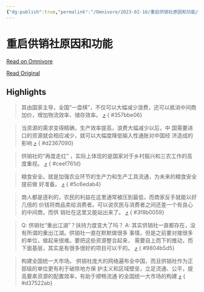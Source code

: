 ```yaml
---
{"dg-publish":true,"permalink":"/Omnivore/2023-02-16/重启供销社原因和功能/"}
---
```



# 重启供销社原因和功能

[Read on Omnivore](https://omnivore.app/me/u-997-eec-84-adcf-11-ed-af-55-2-bb-4-dce-034-c-0-pdf-186593aba48)

[Read Original](https://storage.googleapis.com/omnivore/u/997eec84-adcf-11ed-af55-2bb4dce034c0/.pdf)

## Highlights

> 其由国家主导，全国“一盘棋”，不仅可以大幅减少浪费，还可以抵消中间商 加价，增加物流效率、储存效率。 [⤴️](https://omnivore.app/me/u-997-eec-84-adcf-11-ed-af-55-2-bb-4-dce-034-c-0-pdf-186593aba48#357bbe06-c34e-40e3-aea1-462083abc8ee) 
{ #357bbe06}


> 当资源的需求变得精确，生产效率提高，浪费大幅减少以后，中 国需要进口的资源就会相应减少，就可以大幅度降低输入性通胀对中国经 济造成的影响 [⤴️](https://omnivore.app/me/u-997-eec-84-adcf-11-ed-af-55-2-bb-4-dce-034-c-0-pdf-186593aba48#d2367090-bc51-4e4b-ba16-18447f18708d) 
{ #d2367090}


> 供销社的“再度走红” ，实际上体现的是国家对于乡村振兴和三农工作的高度重视。 [⤴️](https://omnivore.app/me/u-997-eec-84-adcf-11-ed-af-55-2-bb-4-dce-034-c-0-pdf-186593aba48#ceef761d-eeba-4a32-a6b5-0db61884f53e) 
{ #ceef761d}


> 粮食安全。就是加强农业环节的生产力和生产工具流通，为未来的粮食安全提前做 好准备。 [⤴️](https://omnivore.app/me/u-997-eec-84-adcf-11-ed-af-55-2-bb-4-dce-034-c-0-pdf-186593aba48#5c6edab4-b7fc-4eee-a3f0-d73fe447c777) 
{ #5c6edab4}


> 商人都是逐利的，农民的利益在这里通常被压到最低，而商家反手就能以好几倍的 价钱将商品卖给消费者。可以说农民与消费者之间还差一个有良心的中间商，而供 销社在这里又能站出来了。 [⤴️](https://omnivore.app/me/u-997-eec-84-adcf-11-ed-af-55-2-bb-4-dce-034-c-0-pdf-186593aba48#3f8b0059-2478-4d97-9fdd-4f938e4c369c) 
{ #3f8b0059}


> Q: 供销社“重出江湖”？扶持力度变大了吗？ A: 其实供销社一直都存在，没有所谓的重出江湖。供销社一直在默默做很多 事情，但是之前要对接很多的单位，做起来很难。要把这些资源整合起来， 需要自上而下的推动，而下面基层，其实是有很多很好的项目可以干的。 [⤴️](https://omnivore.app/me/u-997-eec-84-adcf-11-ed-af-55-2-bb-4-dce-034-c-0-pdf-186593aba48#9804b5d5-5a30-4edc-acb8-567717a7ac9c) 
{ #9804b5d5}


> 构建全国统一大市场。 供销社庞大的网络遍布全中国，而且供销社作为正部级的单位更有利于破除地方保 护主义和区域壁垒，立足流通、公平，提高要素资源的配置效率，有助于顺畅流通 的全国统一大市场的构建 [⤴️](https://omnivore.app/me/u-997-eec-84-adcf-11-ed-af-55-2-bb-4-dce-034-c-0-pdf-186593aba48#d37522ab-99e6-478d-9ebe-d6dad8ece2ae) 
{ #d37522ab}

